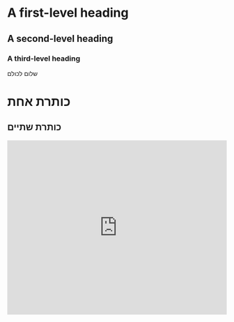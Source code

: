 ﻿# A first-level heading
## A second-level heading
### A third-level heading

שלום לכולם
# כותרת אחת
## כותרת שתיים

<iframe height="400" style="width: 100%;" scrolling="no" title="First p5.js Sketch" 
src="https://TotallyReal.github.io/posters/index2.html" 
frameborder="no" allowtransparency="true" allowfullscreen="true"></iframe>
